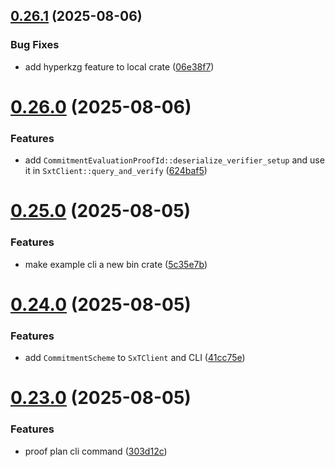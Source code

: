 ## [0.26.1](https://github.com/spaceandtimefdn/sxt-proof-of-sql-sdk/compare/v0.26.0...v0.26.1) (2025-08-06)


### Bug Fixes

* add hyperkzg feature to local crate ([06e38f7](https://github.com/spaceandtimefdn/sxt-proof-of-sql-sdk/commit/06e38f7b68c61320ab168668b049e2534b460f01))



# [0.26.0](https://github.com/spaceandtimefdn/sxt-proof-of-sql-sdk/compare/v0.25.0...v0.26.0) (2025-08-06)


### Features

* add `CommitmentEvaluationProofId::deserialize_verifier_setup` and use it in `SxtClient::query_and_verify` ([624baf5](https://github.com/spaceandtimefdn/sxt-proof-of-sql-sdk/commit/624baf5e74c32d49d42cc69578297173d4c1233f))



# [0.25.0](https://github.com/spaceandtimefdn/sxt-proof-of-sql-sdk/compare/v0.24.0...v0.25.0) (2025-08-05)


### Features

* make example cli a new bin crate ([5c35e7b](https://github.com/spaceandtimefdn/sxt-proof-of-sql-sdk/commit/5c35e7b5f398598d3692206b67dd291c282f29d2))



# [0.24.0](https://github.com/spaceandtimefdn/sxt-proof-of-sql-sdk/compare/v0.23.0...v0.24.0) (2025-08-05)


### Features

* add `CommitmentScheme` to `SxTClient` and CLI ([41cc75e](https://github.com/spaceandtimefdn/sxt-proof-of-sql-sdk/commit/41cc75ee4fa73a23e06025adb4fa02c8dc76d259))



# [0.23.0](https://github.com/spaceandtimefdn/sxt-proof-of-sql-sdk/compare/v0.22.0...v0.23.0) (2025-08-05)


### Features

* proof plan cli command ([303d12c](https://github.com/spaceandtimefdn/sxt-proof-of-sql-sdk/commit/303d12c6202f09518a6744477bc7a52bba92c52e))



